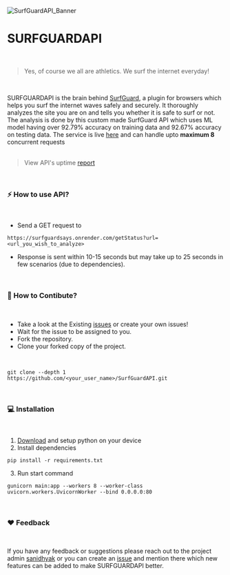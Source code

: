 ![SurfGuardAPI_Banner](https://github.com/notsanidhyak/SurfGuardAPI/assets/86651116/f57ba747-a1c8-4576-8071-5300735fc1f2)


# SURFGUARDAPI
<br>

> Yes, of course we all are athletics. We surf the internet everyday!
<br>

SURFGUARDAPI is the brain behind [SurfGuard](https://github.com/notsanidhyak/SurfGuard-Chrome), a plugin for browsers which helps you surf the internet waves safely and securely. It thoroughly analyzes the site you are on and tells you whether it is safe to surf or not. The analysis is done by this custom made SurfGuard API which uses ML model having over 92.79% accuracy on training data and 92.67% accuracy on testing data.
The service is live [here](https://surfguardsays.onrender.com) and can handle upto **maximum 8** concurrent requests
<br>
<br>

> View API's uptime [report](https://stats.uptimerobot.com/gX1q8UqzLG/794416744)

<br>


### ⚡ How to use API?
<br>

- Send a GET request to 
```
https://surfguardsays.onrender.com/getStatus?url=<url_you_wish_to_analyze>
```

- Response is sent within 10-15 seconds but may take up to 25 seconds in few scenarios (due to dependencies).
<br>

### 🤝 How to Contibute?
<br>

- Take a look at the Existing [issues](https://github.com/notsanidhyak/SurfGuardAPI/issues) or create your own issues!
- Wait for the issue to be assigned to you.
- Fork the repository.
- Clone your forked copy of the project.
<br>

```
git clone --depth 1 https://github.com/<your_user_name>/SurfGuardAPI.git
```
<br>

### 💻 Installation
<br>

1. [Download](https://www.python.org/) and setup python on your device
2. Install dependencies

```
pip install -r requirements.txt
```
3. Run start command

```
gunicorn main:app --workers 8 --worker-class uvicorn.workers.UvicornWorker --bind 0.0.0.0:80
```

<br>

### ❤️ Feedback
<br>

If you have any feedback or suggestions please reach out to the project admin [sanidhyak](https://github.com/notsanidhyak) or you can create an [issue](https://github.com/notsanidhyak/SurfGuardAPI/issues) and mention there which new features can be added to make SURFGUARDAPI better.

